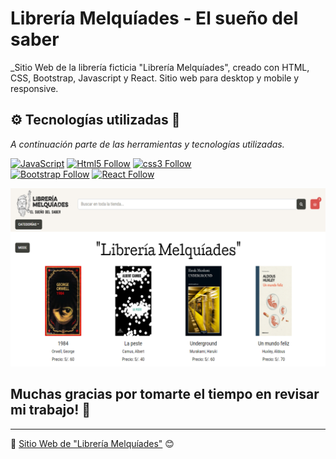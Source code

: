 # Librería Melquíades - El sueño del saber

_Sitio Web de la librería ficticia "Librería Melquíades", creado con HTML, CSS, Bootstrap, Javascript y React. Sitio web para desktop y mobile y responsive.

## ⚙️ Tecnologías utilizadas 🚀

_A continuación parte de las herramientas y tecnologías utilizadas._

[![JavaScript](https://img.shields.io/badge/JavaScript-F7DF1E?style=for-the-badge&logo=javascript&logoColor=white&labelColor=101010)](#)
[![Html5 Follow](https://img.shields.io/badge/HTML5-E34F26?style=for-the-badge&logo=html5&logoColor=white&labelColor=101010)](#)
[![css3 Follow](https://img.shields.io/badge/CSS3-1572B6?style=for-the-badge&logo=css3&logoColor=white&labelColor=101010)](#)
</br>
[![Bootstrap Follow](https://img.shields.io/badge/Bootstrap-563D7C?style=for-the-badge&logo=bootstrap&logoColor=white&labelColor=101010)](#)
[![React Follow](https://img.shields.io/badge/Bootstrap-563D7C?style=for-the-badge&logo=bootstrap&logoColor=white&labelColor=101010)](#)
</br>

![Maquetado](https://github.com/iwill88/Libreria-Melquiades/blob/master/public/assets/Portada-GitHub.png)

## Muchas gracias por tomarte el tiempo en revisar mi trabajo! 🎁

---
📌 [Sitio Web de "Librería Melquíades"](https://iwill88.github.io/Bodega-Castaneda_Website/) 😊
